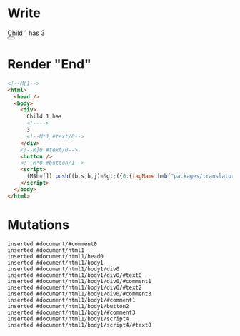 # Write
  <!M[1><div>Child 1 has <!>3<!M*1 #text/0></div><!M]0 #text/0><button></button><!M*0 #button/1><script>(M$h=[]).push((b,s,h,j)=>({0:{tagName:h=b("packages/translator/src/__tests__/fixtures/dynamic-tag-custom-tags/components/child1.marko"),val:3,"#text/0!":j={},"#text/0(":h},1:j}),[0,"packages/translator/src/__tests__/fixtures/dynamic-tag-custom-tags/template.marko_0_tagName",])</script>


# Render "End"
```html
<!--M[1-->
<html>
  <head />
  <body>
    <div>
      Child 1 has 
      <!---->
      3
      <!--M*1 #text/0-->
    </div>
    <!--M]0 #text/0-->
    <button />
    <!--M*0 #button/1-->
    <script>
      (M$h=[]).push((b,s,h,j)=&gt;({0:{tagName:h=b("packages/translator/src/__tests__/fixtures/dynamic-tag-custom-tags/components/child1.marko"),val:3,"#text/0!":j={},"#text/0(":h},1:j}),[0,"packages/translator/src/__tests__/fixtures/dynamic-tag-custom-tags/template.marko_0_tagName",])
    </script>
  </body>
</html>
```

# Mutations
```
inserted #document/#comment0
inserted #document/html1
inserted #document/html1/head0
inserted #document/html1/body1
inserted #document/html1/body1/div0
inserted #document/html1/body1/div0/#text0
inserted #document/html1/body1/div0/#comment1
inserted #document/html1/body1/div0/#text2
inserted #document/html1/body1/div0/#comment3
inserted #document/html1/body1/#comment1
inserted #document/html1/body1/button2
inserted #document/html1/body1/#comment3
inserted #document/html1/body1/script4
inserted #document/html1/body1/script4/#text0
```